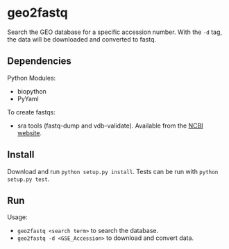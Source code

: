 geo2fastq
=========

Search the GEO database for a specific accession number. With the `-d` tag, the data will be downloaded and converted to fastq.


## Dependencies

Python Modules:

* biopython
* PyYaml

To create fastqs:

* sra tools (fastq-dump and vdb-validate). Available from the [NCBI website](http://www.ncbi.nlm.nih.gov/Traces/sra/?view=software).


## Install

Download and run `python setup.py install`. Tests can be run with `python setup.py test`.


## Run

Usage: 

* `geo2fastq <search term>` to search the database.
* `geo2fastq -d <GSE_Accession>` to download and convert data.


